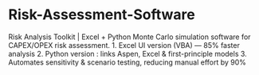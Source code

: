 # Risk-Assessment-Software
Risk Analysis Toolkit | Excel + Python Monte Carlo simulation software for CAPEX/OPEX risk assessment. 1. Excel UI version (VBA) — 85% faster analysis 2. Python version : links Aspen, Excel &amp; first-principle models 3. Automates sensitivity &amp; scenario testing, reducing manual effort by 90%
